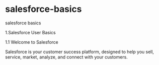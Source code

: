 # salesforce-basics

salesforce basics 

1.Salesforce User Basics

1.1 Welcome to Salesforce

Salesforce is your customer success platform, designed to help you sell, service, market, analyze, and connect with your customers.
